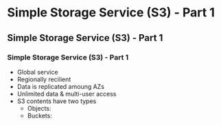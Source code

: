 # Simple Storage Service (S3) - Part 1

## Simple Storage Service (S3) - Part 1

### Simple Storage Service (S3) - Part 1

- Global service
- Regionally recilient
- Data is replicated amoung AZs
- Unlimited data & multi-user access
- S3 contents have two types
    - Objects: 
    - Buckets: 
